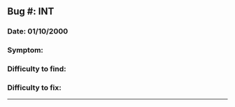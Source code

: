 ## Bug #: INT
### Date: 01/10/2000
### Symptom: 
### Difficulty to find: 
### Difficulty to fix:
---
